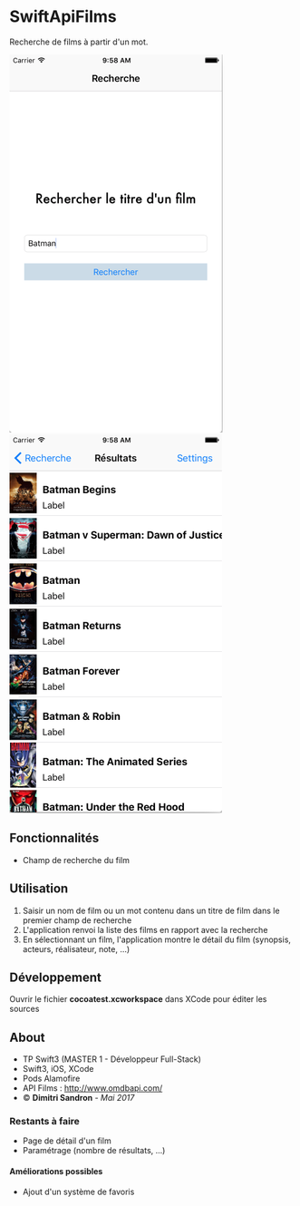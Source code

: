 # SwiftApiFilms
Recherche de films à partir d'un mot.

![Capture d'écran - Page recherche](./screenshot_recherche.png)
![Capture d'écran - Page résultats](./screenshot_resultats.png)

## Fonctionnalités
- Champ de recherche du film

## Utilisation
1. Saisir un nom de film ou un mot contenu dans un titre de film dans le premier champ de recherche
2. L'application renvoi la liste des films en rapport avec la recherche
3. En sélectionnant un film, l'application montre le détail du film (synopsis, acteurs, réalisateur, note, ...) 

## Développement
Ouvrir le fichier **cocoatest.xcworkspace** dans XCode pour éditer les sources

## About
- TP Swift3 (MASTER 1 - Développeur Full-Stack)
- Swift3, iOS, XCode
- Pods Alamofire
- API Films : http://www.omdbapi.com/
- © **Dimitri Sandron** - _Mai 2017_

### Restants à faire
- Page de détail d'un film
- Paramétrage (nombre de résultats, ...)

#### Améliorations possibles
- Ajout d'un système de favoris